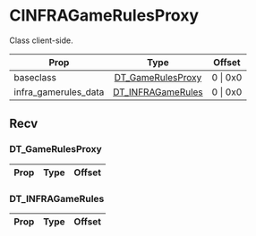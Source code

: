 # CINFRAGameRulesProxy
Class client-side.

|Prop|Type|Offset|
|---|:-:|:-:|
|baseclass|[DT_GameRulesProxy](#DT_GameRulesProxy)|0 \| 0x0|
|infra_gamerules_data|[DT_INFRAGameRules](#DT_INFRAGameRules)|0 \| 0x0|

## Recv

### DT_GameRulesProxy

|Prop|Type|Offset|
|---|:-:|:-:|

### DT_INFRAGameRules

|Prop|Type|Offset|
|---|:-:|:-:|
